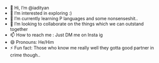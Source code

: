 - 👋 Hi, I’m @iadityan
- 👀 I’m interested in exploring :)
- 🌱 I’m currently learning P languages and some nonsenseshit..
- 💞️ I’m looking to collaborate on the things which we can outstand together
- 📫 How to reach me : Just DM me on Insta ig
- 😄 Pronouns: He/Him
- ⚡ Fun fact: Those who know me really well they gotta good partner in crime though..

<!---
iadityan/iadityan is a ✨ special ✨ repository because its `README.md` (this file) appears on your GitHub profile.
You can click the Preview link to take a look at your changes.
--->
